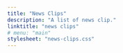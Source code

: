 ```yaml
---
title: "News Clips"
description: "A list of news clip."
linktitle: "news clips"
# menu: "main"
stylesheet: "news-clips.css"
---
```

